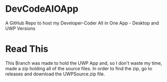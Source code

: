 # DevCodeAIOApp
A GitHub Repo to host my Developer-Coder All in One App - Desktop and UWP Versions
# Read This
This Branch was made to hold the UWP App and, so I don't waste my time, made a zip holding all of the source files. In order to find the zip, go to releases and download the UWPSource.zip file.

